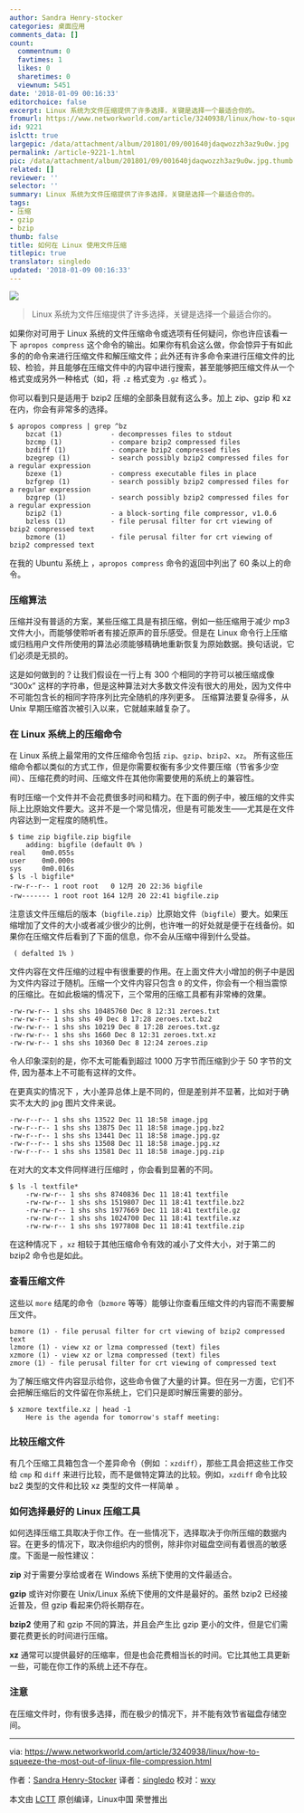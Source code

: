 ```yaml
---
author: Sandra Henry-stocker
categories: 桌面应用
comments_data: []
count:
  commentnum: 0
  favtimes: 1
  likes: 0
  sharetimes: 0
  viewnum: 5451
date: '2018-01-09 00:16:33'
editorchoice: false
excerpt: Linux 系统为文件压缩提供了许多选择，关键是选择一个最适合你的。
fromurl: https://www.networkworld.com/article/3240938/linux/how-to-squeeze-the-most-out-of-linux-file-compression.html
id: 9221
islctt: true
largepic: /data/attachment/album/201801/09/001640jdaqwozzh3az9u0w.jpg
permalink: /article-9221-1.html
pic: /data/attachment/album/201801/09/001640jdaqwozzh3az9u0w.jpg.thumb.jpg
related: []
reviewer: ''
selector: ''
summary: Linux 系统为文件压缩提供了许多选择，关键是选择一个最适合你的。
tags:
- 压缩
- gzip
- bzip
thumb: false
title: 如何在 Linux 使用文件压缩
titlepic: true
translator: singledo
updated: '2018-01-09 00:16:33'
---
```


![](/data/attachment/album/201801/09/001640jdaqwozzh3az9u0w.jpg)



> 
> Linux 系统为文件压缩提供了许多选择，关键是选择一个最适合你的。
> 
> 
> 


如果你对可用于 Linux 系统的文件压缩命令或选项有任何疑问，你也许应该看一下 `apropos compress` 这个命令的输出。如果你有机会这么做，你会惊异于有如此多的的命令来进行压缩文件和解压缩文件；此外还有许多命令来进行压缩文件的比较、检验，并且能够在压缩文件中的内容中进行搜索，甚至能够把压缩文件从一个格式变成另外一种格式（如，将 `.z` 格式变为 `.gz` 格式 ）。


你可以看到只是适用于 bzip2 压缩的全部条目就有这么多。加上 zip、gzip 和 xz 在内，你会有非常多的选择。



```
$ apropos compress | grep ^bz
    bzcat (1)            - decompresses files to stdout
    bzcmp (1)            - compare bzip2 compressed files
    bzdiff (1)           - compare bzip2 compressed files
    bzegrep (1)          - search possibly bzip2 compressed files for a regular expression
    bzexe (1)            - compress executable files in place
    bzfgrep (1)          - search possibly bzip2 compressed files for a regular expression
    bzgrep (1)           - search possibly bzip2 compressed files for a regular expression
    bzip2 (1)            - a block-sorting file compressor, v1.0.6
    bzless (1)           - file perusal filter for crt viewing of bzip2 compressed text
    bzmore (1)           - file perusal filter for crt viewing of bzip2 compressed text   

```

在我的 Ubuntu 系统上 ，`apropos compress` 命令的返回中列出了 60 条以上的命令。


### 压缩算法


压缩并没有普适的方案，某些压缩工具是有损压缩，例如一些压缩用于减少 mp3 文件大小，而能够使聆听者有接近原声的音乐感受。但是在 Linux 命令行上压缩或归档用户文件所使用的算法必须能够精确地重新恢复为原始数据。换句话说，它们必须是无损的。


这是如何做到的？让我们假设在一行上有 300 个相同的字符可以被压缩成像 “300x” 这样的字符串，但是这种算法对大多数文件没有很大的用处，因为文件中不可能包含长的相同字符序列比完全随机的序列更多。 压缩算法要复杂得多，从 Unix 早期压缩首次被引入以来，它就越来越复杂了。


### 在 Linux 系统上的压缩命令


在 Linux 系统上最常用的文件压缩命令包括 `zip`、`gzip`、`bzip2`、`xz`。 所有这些压缩命令都以类似的方式工作，但是你需要权衡有多少文件要压缩（节省多少空间）、压缩花费的时间、压缩文件在其他你需要使用的系统上的兼容性。


有时压缩一个文件并不会花费很多时间和精力。在下面的例子中，被压缩的文件实际上比原始文件要大。这并不是一个常见情况，但是有可能发生——尤其是在文件内容达到一定程度的随机性。



```
$ time zip bigfile.zip bigfile
    adding: bigfile (default 0% )
real    0m0.055s
user    0m0.000s
sys     0m0.016s 
$ ls -l bigfile*
-rw-r--r-- 1 root root   0 12月 20 22:36 bigfile
-rw------- 1 root root 164 12月 20 22:41 bigfile.zip

```

注意该文件压缩后的版本（`bigfile.zip`）比原始文件（`bigfile`）要大。如果压缩增加了文件的大小或者减少很少的比例，也许唯一的好处就是便于在线备份。如果你在压缩文件后看到了下面的信息，你不会从压缩中得到什么受益。



```
 ( defalted 1% )

```

文件内容在文件压缩的过程中有很重要的作用。在上面文件大小增加的例子中是因为文件内容过于随机。压缩一个文件内容只包含 `0` 的文件，你会有一个相当震惊的压缩比。在如此极端的情况下，三个常用的压缩工具都有非常棒的效果。



```
-rw-rw-r-- 1 shs shs 10485760 Dec 8 12:31 zeroes.txt
-rw-rw-r-- 1 shs shs 49 Dec 8 17:28 zeroes.txt.bz2
-rw-rw-r-- 1 shs shs 10219 Dec 8 17:28 zeroes.txt.gz
-rw-rw-r-- 1 shs shs 1660 Dec 8 12:31 zeroes.txt.xz
-rw-rw-r-- 1 shs shs 10360 Dec 8 12:24 zeroes.zip

```

令人印象深刻的是，你不太可能看到超过 1000 万字节而压缩到少于 50 字节的文件, 因为基本上不可能有这样的文件。


在更真实的情况下 ，大小差异总体上是不同的，但是差别并不显著，比如对于确实不太大的 jpg 图片文件来说。



```
-rw-r--r-- 1 shs shs 13522 Dec 11 18:58 image.jpg
-rw-r--r-- 1 shs shs 13875 Dec 11 18:58 image.jpg.bz2
-rw-r--r-- 1 shs shs 13441 Dec 11 18:58 image.jpg.gz
-rw-r--r-- 1 shs shs 13508 Dec 11 18:58 image.jpg.xz
-rw-r--r-- 1 shs shs 13581 Dec 11 18:58 image.jpg.zip

```

在对大的文本文件同样进行压缩时 ，你会看到显著的不同。



```
$ ls -l textfile*
    -rw-rw-r-- 1 shs shs 8740836 Dec 11 18:41 textfile
    -rw-rw-r-- 1 shs shs 1519807 Dec 11 18:41 textfile.bz2
    -rw-rw-r-- 1 shs shs 1977669 Dec 11 18:41 textfile.gz
    -rw-rw-r-- 1 shs shs 1024700 Dec 11 18:41 textfile.xz
    -rw-rw-r-- 1 shs shs 1977808 Dec 11 18:41 textfile.zip

```

在这种情况下 ，`xz` 相较于其他压缩命令有效的减小了文件大小，对于第二的 bzip2 命令也是如此。


### 查看压缩文件


这些以 `more` 结尾的命令（`bzmore` 等等）能够让你查看压缩文件的内容而不需要解压文件。



```
bzmore (1) - file perusal filter for crt viewing of bzip2 compressed text
lzmore (1) - view xz or lzma compressed (text) files
xzmore (1) - view xz or lzma compressed (text) files
zmore (1) - file perusal filter for crt viewing of compressed text

```

为了解压缩文件内容显示给你，这些命令做了大量的计算。但在另一方面，它们不会把解压缩后的文件留在你系统上，它们只是即时解压需要的部分。



```
$ xzmore textfile.xz | head -1
    Here is the agenda for tomorrow's staff meeting:       

```

### 比较压缩文件


有几个压缩工具箱包含一个差异命令（例如 ：`xzdiff`），那些工具会把这些工作交给 `cmp` 和 `diff` 来进行比较，而不是做特定算法的比较。例如，`xzdiff` 命令比较 bz2 类型的文件和比较 xz 类型的文件一样简单 。


### 如何选择最好的 Linux 压缩工具


如何选择压缩工具取决于你工作。在一些情况下，选择取决于你所压缩的数据内容。在更多的情况下，取决你组织内的惯例，除非你对磁盘空间有着很高的敏感度。下面是一般性建议：


**zip** 对于需要分享给或者在 Windows 系统下使用的文件最适合。


**gzip** 或许对你要在 Unix/Linux 系统下使用的文件是最好的。虽然 bzip2 已经接近普及，但 gzip 看起来仍将长期存在。


**bzip2** 使用了和 gzip 不同的算法，并且会产生比 gzip 更小的文件，但是它们需要花费更长的时间进行压缩。


**xz** 通常可以提供最好的压缩率，但是也会花费相当长的时间。它比其他工具更新一些，可能在你工作的系统上还不存在。


### 注意


在压缩文件时，你有很多选择，而在极少的情况下，并不能有效节省磁盘存储空间。




---


via: <https://www.networkworld.com/article/3240938/linux/how-to-squeeze-the-most-out-of-linux-file-compression.html>


作者：[Sandra Henry-Stocker](https://www.networkworld.com) 译者：[singledo](https://github.com/singledo) 校对：[wxy](https://github.com/wxy)


本文由  [LCTT](https://github.com/LCTT/TranslateProject) 原创编译，Linux中国 荣誉推出